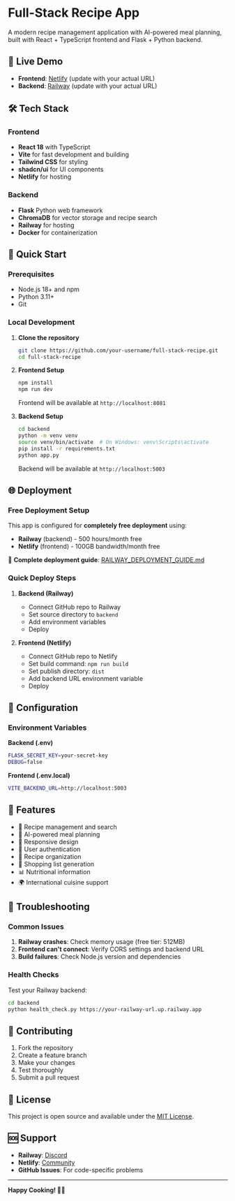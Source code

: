 # Full-Stack Recipe App

A modern recipe management application with AI-powered meal planning, built with React + TypeScript frontend and Flask + Python backend.

## 🚀 Live Demo

- **Frontend**: [Netlify](https://your-app-name.netlify.app) (update with your actual URL)
- **Backend**: [Railway](https://your-app-name-production.up.railway.app) (update with your actual URL)

## 🛠️ Tech Stack

### Frontend
- **React 18** with TypeScript
- **Vite** for fast development and building
- **Tailwind CSS** for styling
- **shadcn/ui** for UI components
- **Netlify** for hosting

### Backend
- **Flask** Python web framework
- **ChromaDB** for vector storage and recipe search
- **Railway** for hosting
- **Docker** for containerization

## 🚀 Quick Start

### Prerequisites
- Node.js 18+ and npm
- Python 3.11+
- Git

### Local Development

1. **Clone the repository**
   ```bash
   git clone https://github.com/your-username/full-stack-recipe.git
   cd full-stack-recipe
   ```

2. **Frontend Setup**
   ```bash
   npm install
   npm run dev
   ```
   Frontend will be available at `http://localhost:8081`

3. **Backend Setup**
   ```bash
   cd backend
   python -m venv venv
   source venv/bin/activate  # On Windows: venv\Scripts\activate
   pip install -r requirements.txt
   python app.py
   ```
   Backend will be available at `http://localhost:5003`

## 🌐 Deployment

### Free Deployment Setup

This app is configured for **completely free deployment** using:
- **Railway** (backend) - 500 hours/month free
- **Netlify** (frontend) - 100GB bandwidth/month free

📖 **Complete deployment guide**: [RAILWAY_DEPLOYMENT_GUIDE.md](./RAILWAY_DEPLOYMENT_GUIDE.md)

### Quick Deploy Steps

1. **Backend (Railway)**
   - Connect GitHub repo to Railway
   - Set source directory to `backend`
   - Add environment variables
   - Deploy

2. **Frontend (Netlify)**
   - Connect GitHub repo to Netlify
   - Set build command: `npm run build`
   - Set publish directory: `dist`
   - Add backend URL environment variable
   - Deploy

## 🔧 Configuration

### Environment Variables

**Backend (.env)**
```bash
FLASK_SECRET_KEY=your-secret-key
DEBUG=false
```

**Frontend (.env.local)**
```bash
VITE_BACKEND_URL=http://localhost:5003
```

## 📱 Features

- 🍳 Recipe management and search
- 🤖 AI-powered meal planning
- 📱 Responsive design
- 🔐 User authentication
- 📁 Recipe organization
- 🛒 Shopping list generation
- 📊 Nutritional information
- 🌍 International cuisine support

## 🚨 Troubleshooting

### Common Issues

1. **Railway crashes**: Check memory usage (free tier: 512MB)
2. **Frontend can't connect**: Verify CORS settings and backend URL
3. **Build failures**: Check Node.js version and dependencies

### Health Checks

Test your Railway backend:
```bash
cd backend
python health_check.py https://your-railway-url.up.railway.app
```

## 🤝 Contributing

1. Fork the repository
2. Create a feature branch
3. Make your changes
4. Test thoroughly
5. Submit a pull request

## 📄 License

This project is open source and available under the [MIT License](LICENSE).

## 🆘 Support

- **Railway**: [Discord](https://discord.gg/railway)
- **Netlify**: [Community](https://community.netlify.com)
- **GitHub Issues**: For code-specific problems

---

**Happy Cooking! 👨‍🍳**
